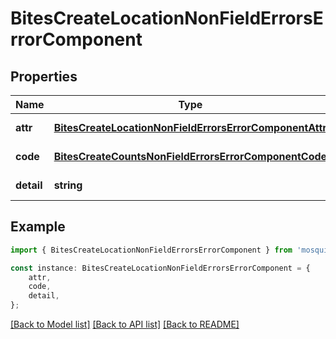 # BitesCreateLocationNonFieldErrorsErrorComponent


## Properties

Name | Type | Description | Notes
------------ | ------------- | ------------- | -------------
**attr** | [**BitesCreateLocationNonFieldErrorsErrorComponentAttr**](BitesCreateLocationNonFieldErrorsErrorComponentAttr.md) |  | [default to undefined]
**code** | [**BitesCreateCountsNonFieldErrorsErrorComponentCode**](BitesCreateCountsNonFieldErrorsErrorComponentCode.md) |  | [default to undefined]
**detail** | **string** |  | [default to undefined]

## Example

```typescript
import { BitesCreateLocationNonFieldErrorsErrorComponent } from 'mosquito-alert';

const instance: BitesCreateLocationNonFieldErrorsErrorComponent = {
    attr,
    code,
    detail,
};
```

[[Back to Model list]](../README.md#documentation-for-models) [[Back to API list]](../README.md#documentation-for-api-endpoints) [[Back to README]](../README.md)
